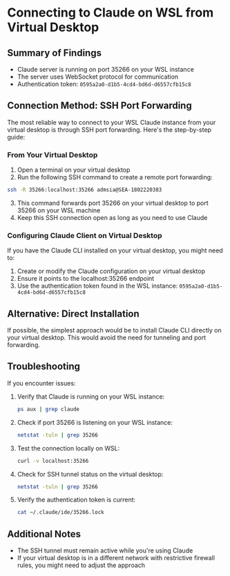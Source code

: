 # Connecting to Claude on WSL from Virtual Desktop

## Summary of Findings

- Claude server is running on port 35266 on your WSL instance
- The server uses WebSocket protocol for communication
- Authentication token: `0595a2a0-d1b5-4cd4-bd6d-d6557cfb15c8`

## Connection Method: SSH Port Forwarding

The most reliable way to connect to your WSL Claude instance from your virtual desktop is through SSH port forwarding. Here's the step-by-step guide:

### From Your Virtual Desktop

1. Open a terminal on your virtual desktop
2. Run the following SSH command to create a remote port forwarding:

```bash
ssh -R 35266:localhost:35266 admsia@SEA-1802220383
```

3. This command forwards port 35266 on your virtual desktop to port 35266 on your WSL machine
4. Keep this SSH connection open as long as you need to use Claude

### Configuring Claude Client on Virtual Desktop

If you have the Claude CLI installed on your virtual desktop, you might need to:

1. Create or modify the Claude configuration on your virtual desktop
2. Ensure it points to the localhost:35266 endpoint
3. Use the authentication token found in the WSL instance: `0595a2a0-d1b5-4cd4-bd6d-d6557cfb15c8`

## Alternative: Direct Installation

If possible, the simplest approach would be to install Claude CLI directly on your virtual desktop. This would avoid the need for tunneling and port forwarding.

## Troubleshooting

If you encounter issues:

1. Verify that Claude is running on your WSL instance:
   ```bash
   ps aux | grep claude
   ```

2. Check if port 35266 is listening on your WSL instance:
   ```bash
   netstat -tuln | grep 35266
   ```

3. Test the connection locally on WSL:
   ```bash
   curl -v localhost:35266
   ```

4. Check for SSH tunnel status on the virtual desktop:
   ```bash
   netstat -tuln | grep 35266
   ```

5. Verify the authentication token is current:
   ```bash
   cat ~/.claude/ide/35266.lock
   ```

## Additional Notes

- The SSH tunnel must remain active while you're using Claude
- If your virtual desktop is in a different network with restrictive firewall rules, you might need to adjust the approach
